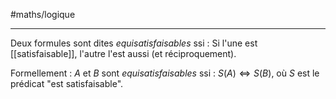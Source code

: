 #maths/logique

----
Deux formules sont dites _equisatisfaisables_ ssi :
Si l'une est [[satisfaisable]], l'autre l'est aussi (et réciproquement).

Formellement : $A$ et $B$ sont _equisatisfaisables_ ssi :
$S(A) \iff S(B)$, où $S$ est le prédicat "est satisfaisable".
